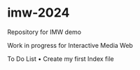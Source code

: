 # imw-2024
Repository for IMW demo

Work in progress for Interactive Media Web

To Do List
• Create my first Index file